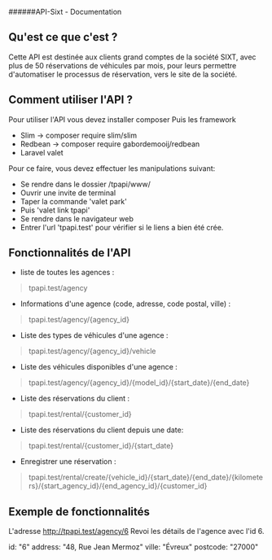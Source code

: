 ######API-Sixt - Documentation

Qu'est ce que c'est ?
-----------------------

Cette API est destinée aux clients grand comptes de la société SIXT, 
avec plus de 50 réservations de véhicules par mois,
pour leurs permettre d'automatiser le processus de réservation,
vers le site de la société.




Comment utiliser l'API ?
-----------------------

Pour utiliser l'API vous devez installer composer
Puis les framework
- Slim -> composer require slim/slim
- Redbean -> composer require gabordemooij/redbean
- Laravel valet

Pour ce faire, vous devez effectuer les manipulations suivant:

- Se rendre dans le dossier /tpapi/www/
- Ouvrir une invite de terminal
- Taper la commande 'valet park'
- Puis 'valet link tpapi'
- Se rendre dans le navigateur web
- Entrer l'url 'tpapi.test' pour vérifier si le liens a bien été crée.




Fonctionnalités de l'API
-----------------------

- liste de toutes les agences :
> tpapi.test/agency


- Informations d'une agence (code, adresse, code postal, ville) :
> tpapi.test/agency/{agency_id}


- Liste des types de véhicules d'une agence :
> tpapi.test/agency/{agency_id}/vehicle


- Liste des véhicules disponibles d'une agence :
> tpapi.test/agency/{agency_id}/{model_id}/{start_date}/{end_date}


- Liste des réservations du client :
> tpapi.test/rental/{customer_id}


- Liste des réservations du client depuis une date:
> tpapi.test/rental/{customer_id}/{start_date}


- Enregistrer une réservation :
> tpapi.test/rental/create/{vehicle_id}/{start_date}/{end_date}/{kilometers}/{start_agency_id}/{end_agency_id}/{customer_id}




Exemple de fonctionnalités
-----------------------

L'adresse http://tpapi.test/agency/6
Revoi les détails de l'agence avec l'id 6.

id:         "6"
address:	"48, Rue Jean Mermoz"
ville:	    "Évreux"
postcode:	"27000"

